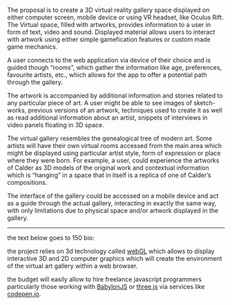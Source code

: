 The proposal is to create a 3D virtual reality gallery space displayed on either computer screen, mobile device or using VR headset, like Oculus Rift. The Virtual space, filled with artworks, provides information to a user in form of text, video and sound. Displayed material allows users to interact with artwork using either simple gamefication features or custom made game mechanics.

A user connects to the web application via device of their choice and is guided though “rooms”, which gather the information like age, preferences, favourite artists, etc., which allows for the app to offer a potential path through the gallery.

The artwork is accompanied by additional information and stories related to any particular piece of art. A user might be able to see images of sketch-works, previous versions of an artwork, techniques used to create it as well as read additional information about an artist, snippets of interviews in video panels floating in 3D space.

The virtual gallery resembles the genealogical tree of modern art. Some artists will have their own virtual rooms accessed from the main area which might be displayed using particular artist style, form of expression or place where they were born. For example, a user, could experience the artworks of Calder as 3D models of the original work and contextual information which is “hanging” in a space that in itself is a replica of one of Calder’s compositions.

The interface of the gallery could be accessed on a mobile device and act as a guide through the actual gallery, interacting in exactly the same way, with only limitations due to physical space and/or artwork displayed in the gallery.


---

the text below goes to 150 bio:

the project relies on 3d technology called [webGL](https://en.wikipedia.org/wiki/WebGL) which allows to display interactive 3D and 2D computer graphics which will create the environment of the virtual art gallery within a web browser.

the budget will easily allow to hire freelance javascript programmers particularly those working with [BabylonJS](http://www.babylonjs.com/) or [three.js](http://threejs.org/) via services like [codepen.io](http://codepen.io/).